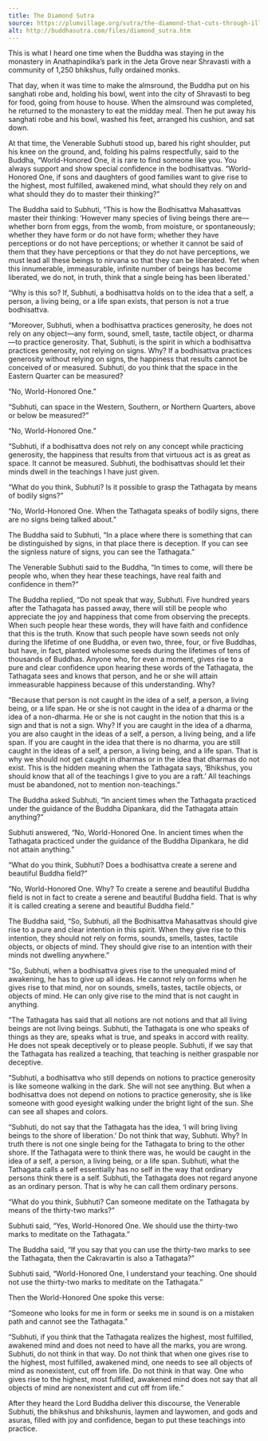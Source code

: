 ```yaml
---
title: The Diamond Sutra
source: https://plumvillage.org/sutra/the-diamond-that-cuts-through-illusion/
alt: http://buddhasutra.com/files/diamond_sutra.htm
---
```


This is what I heard one time when the Buddha was staying in the monastery in Anathapindika’s park in the Jeta Grove near Shravasti with a community of 1,250 bhikshus, fully ordained monks.

That day, when it was time to make the almsround, the Buddha put on his sanghati robe and, holding his bowl, went into the city of Shravasti to beg for food, going from house to house. When the almsround was completed, he returned to the monastery to eat the midday meal. Then he put away his sanghati robe and his bowl, washed his feet, arranged his cushion, and sat down.

At that time, the Venerable Subhuti stood up, bared his right shoulder, put his knee on the ground, and, folding his palms respectfully, said to the Buddha, “World-Honored One, it is rare to find someone like you. You always support and show special confidence in the bodhisattvas.
“World-Honored One, if sons and daughters of good families want to give rise to the highest, most fulfilled, awakened mind, what should they rely on and what should they do to master their thinking?”

The Buddha said to Subhuti, “This is how the Bodhisattva Mahasattvas master their thinking: ‘However many species of living beings there are—whether born from eggs, from the womb, from moisture, or spontaneously; whether they have form or do not have form; whether they have perceptions or do not have perceptions; or whether it cannot be said of them that they have perceptions or that they do not have perceptions, we must lead all these beings to nirvana so that they can be liberated. Yet when this innumerable, immeasurable, infinite number of beings has become liberated, we do not, in truth, think that a single being has been liberated.’

“Why is this so? If, Subhuti, a bodhisattva holds on to the idea that a self, a person, a living being, or a life span exists, that person is not a true bodhisattva.

“Moreover, Subhuti, when a bodhisattva practices generosity, he does not rely on any object—any form, sound, smell, taste, tactile object, or dharma—to practice generosity. That, Subhuti, is the spirit in which a bodhisattva practices generosity, not relying on signs. Why? If a bodhisattva practices generosity without relying on signs, the happiness that results cannot be conceived of or measured. Subhuti, do you think that the space in the Eastern Quarter can be measured?

“No, World-Honored One.”

“Subhuti, can space in the Western, Southern, or Northern Quarters, above or below be measured?”

“No, World-Honored One.”

“Subhuti, if a bodhisattva does not rely on any concept while practicing generosity, the happiness that results from that virtuous act is as great as space. It cannot be measured. Subhuti, the bodhisattvas should let their minds dwell in the teachings I have just given.

“What do you think, Subhuti? Is it possible to grasp the Tathagata by means of bodily signs?”

“No, World-Honored One. When the Tathagata speaks of bodily signs, there are no signs being talked about.”

The Buddha said to Subhuti, “In a place where there is something that can be distinguished by signs, in that place there is deception. If you can see the signless nature of signs, you can see the Tathagata.”

The Venerable Subhuti said to the Buddha, “In times to come, will there be people who, when they hear these teachings, have real faith and confidence in them?”

The Buddha replied, “Do not speak that way, Subhuti. Five hundred years after the Tathagata has passed away, there will still be people who appreciate the joy and happiness that come from observing the precepts. When such people hear these words, they will have faith and confidence that this is the truth. Know that such people have sown seeds not only during the lifetime of one Buddha, or even two, three, four, or five Buddhas, but have, in fact, planted wholesome seeds during the lifetimes of tens of thousands of Buddhas. Anyone who, for even a moment, gives rise to a pure and clear confidence upon hearing these words of the Tathagata, the Tathagata sees and knows that person, and he or she will attain immeasurable happiness because of this understanding. Why?

“Because that person is not caught in the idea of a self, a person, a living being, or a life span. He or she is not caught in the idea of a dharma or the idea of a non-dharma. He or she is not caught in the notion that this is a sign and that is not a sign. Why? If you are caught in the idea of a dharma, you are also caught in the ideas of a self, a person, a living being, and a life span. If you are caught in the idea that there is no dharma, you are still caught in the ideas of a self, a person, a living being, and a life span. That is why we should not get caught in dharmas or in the idea that dharmas do not exist. This is the hidden meaning when the Tathagata says, ‘Bhikshus, you should know that all of the teachings I give to you are a raft.’ All teachings must be abandoned, not to mention non-teachings.”

The Buddha asked Subhuti, “In ancient times when the Tathagata practiced under the guidance of the Buddha Dipankara, did the Tathagata attain anything?”

Subhuti answered, “No, World-Honored One. In ancient times when the Tathagata practiced under the guidance of the Buddha Dipankara, he did not attain anything.”

“What do you think, Subhuti? Does a bodhisattva create a serene and beautiful Buddha field?”

“No, World-Honored One. Why? To create a serene and beautiful Buddha field is not in fact to create a serene and beautiful Buddha field. That is why it is called creating a serene and beautiful Buddha field.”

The Buddha said, “So, Subhuti, all the Bodhisattva Mahasattvas should give rise to a pure and clear intention in this spirit. When they give rise to this intention, they should not rely on forms, sounds, smells, tastes, tactile objects, or objects of mind. They should give rise to an intention with their minds not dwelling anywhere.”

“So, Subhuti, when a bodhisattva gives rise to the unequaled mind of awakening, he has to give up all ideas. He cannot rely on forms when he gives rise to that mind, nor on sounds, smells, tastes, tactile objects, or objects of mind. He can only give rise to the mind that is not caught in anything.

“The Tathagata has said that all notions are not notions and that all living beings are not living beings. Subhuti, the Tathagata is one who speaks of things as they are, speaks what is true, and speaks in accord with reality. He does not speak deceptively or to please people. Subhuti, if we say that the Tathagata has realized a teaching, that teaching is neither graspable nor deceptive.

“Subhuti, a bodhisattva who still depends on notions to practice generosity is like someone walking in the dark. She will not see anything. But when a bodhisattva does not depend on notions to practice generosity, she is like someone with good eyesight walking under the bright light of the sun. She can see all shapes and colors.

“Subhuti, do not say that the Tathagata has the idea, ‘I will bring living beings to the shore of liberation.’ Do not think that way, Subhuti. Why? In truth there is not one single being for the Tathagata to bring to the other shore. If the Tathagata were to think there was, he would be caught in the idea of a self, a person, a living being, or a life span. Subhuti, what the Tathagata calls a self essentially has no self in the way that ordinary persons think there is a self. Subhuti, the Tathagata does not regard anyone as an ordinary person. That is why he can call them ordinary persons.

“What do you think, Subhuti? Can someone meditate on the Tathagata by means of the thirty-two marks?”

Subhuti said, “Yes, World-Honored One. We should use the thirty-two marks to meditate on the Tathagata.”

The Buddha said, “If you say that you can use the thirty-two marks to see the Tathagata, then the Cakravartin is also a Tathagata?”

Subhuti said, “World-Honored One, I understand your teaching. One should not use the thirty-two marks to meditate on the Tathagata.”

Then the World-Honored One spoke this verse:

“Someone who looks for me in form
or seeks me in sound
is on a mistaken path
and cannot see the Tathagata.”

“Subhuti, if you think that the Tathagata realizes the highest, most fulfilled, awakened mind and does not need to have all the marks, you are wrong. Subhuti, do not think in that way. Do not think that when one gives rise to the highest, most fulfilled, awakened mind, one needs to see all objects of mind as nonexistent, cut off from life. Do not think in that way. One who gives rise to the highest, most fulfilled, awakened mind does not say that all objects of mind are nonexistent and cut off from life.”

After they heard the Lord Buddha deliver this discourse, the Venerable Subhuti, the bhikshus and bhikshunis, laymen and laywomen, and gods and asuras, filled with joy and confidence, began to put these teachings into practice.
